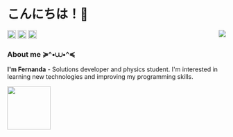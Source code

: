 # こんにちは！🍄

<img align='right' src='https://media.tenor.com/svrKSuwrhOwAAAAi/rumia-dance.gif' width='"'>

<div>
<a href = "https://github.com/fernanda3lias"><img height=20px; loading="lazy" src="https://img.shields.io/badge/-GitHub-9146FF?style=for-the-badge&logo=github&logoColor=white" target="_blank"></a>  
<a href = "fernanda.eliasct@gmail.com"><img height=20px; loading="lazy" src="https://img.shields.io/badge/Gmail-D14836?style=for-the-badge&logo=gmail&logoColor=white" target="_blank"></a>
<a href="https://www.linkedin.com/in/fernanda3lias/" target="_blank"><img height=20px; loading="lazy" src="https://img.shields.io/badge/-LinkedIn-00AEFF?style=for-the-badge&logo=linkedin&logoColor=white" target="_blank"></a>   
</div>

<h3>About me ≽^•⩊•^≼</h3>

**I'm Fernanda** - Solutions developer and physics student. I'm interested in learning new technologies and improving my programming skills.

<img loading="lazy" height="100em" src="https://github-readme-stats.vercel.app/api/top-langs/?username=fernanda3lias&layout=compact&langs_count=7&theme=dracula"/>


<!--**fernanda3lias/fernanda3lias** is a ✨ _special_ ✨ repository because its `README.md` (this file) appears on your GitHub profile.
